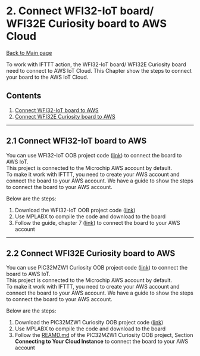# 2. Connect WFI32-IoT board/ WFI32E Curiosity board to AWS Cloud

[Back to Main page](../README.md)

To work with IFTTT action, the WFI32-IoT board/ WFI32E Curiosity board need to connect to AWS IoT Cloud. This Chapter show the steps to connect your board to the AWS IoT Cloud.

## Contents

1. [Connect WFI32-IoT board to AWS](#chapter2.1)
1. [Connect WFI32E Curiosity board to AWS](#chapter2.2)
---
## 2.1 Connect WFI32-IoT board to AWS<a name="chapter2.1"></a>

You can use WFI32-IoT OOB project code ([link](https://github.com/MicrochipTech/WFI32-IoT)) to connect the board to AWS IoT.  
This project is connected to the Microchip AWS account by default.  
To make it work with IFTTT, you need to create your AWS account and connect the board to your AWS account. We have a guide to show the steps to connect the board to your AWS account.  

Below are the steps: 
1. Download the WFI32-IoT OOB project code ([link](https://github.com/MicrochipTech/WFI32-IoT))
2. Use MPLABX to compile the code and download to the board
3. Follow the guide, chapter 7 ([link](https://github.com/amrabdelmoghny/WFI32-IoT/blob/main/HowItWorks.md#chapter7)) to connect the board to your AWS account

---

## 2.2 Connect WFI32E Curiosity board to AWS<a name="chapter2.2"></a>

You can use PIC32MZW1 Curiosity OOB project code ([link](https://github.com/MicrochipTech/PIC32MZW1_Curiosity_OOB)) to connect the board to AWS IoT.  
This project is connected to the Microchip AWS account by default.  
To make it work with IFTTT, you need to create your AWS account and connect the board to your AWS account. We have a guide to show the steps to connect the board to your AWS account.  

Below are the steps: 
1. Download the PIC32MZW1 Curiosity OOB project code ([link](https://github.com/MicrochipTech/PIC32MZW1_Curiosity_OOB))
2. Use MPLABX to compile the code and download to the board
3. Follow the [REAMD.md](https://github.com/MicrochipTech/PIC32MZW1_Curiosity_OOB/blob/master/README.md) of the PIC32MZW1 Curiosity OOB project, Section **Connecting to Your Cloud Instance** to connect the board to your AWS account